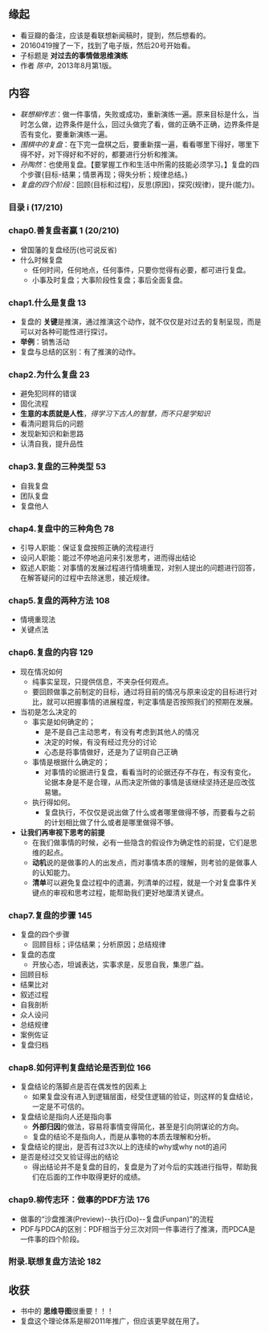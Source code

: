 ##  缘起
+ 看豆瓣的备注，应该是看联想新闻稿时，提到，然后想看的。
+ 20160419搜了一下，找到了电子版，然后20号开始看。
+ 子标题是 **对过去的事情做思维演练**
+ 作者 *陈中*，2013年8月第1版。

##  内容
+ *联想柳传志*：做一件事情，失败或成功，重新演练一遍。原来目标是什么，当时怎么做，边界条件是什么，回过头做完了看，做的正确不正确，边界条件是否有变化，要重新演练一遍。
+ *围棋中的复盘*：在下完一盘棋之后，要重新摆一遍，看看哪里下得好，哪里下得不好，对下得好和不好的，都要进行分析和推演。
+ *孙陶然*：也使用复盘。【要掌握工作和生活中所需的技能必须学习。】复盘的四个步骤{目标-结果；情景再现；得失分析；规律总结。}
+ *复盘的四个阶段*：回顾(目标和过程)，反思(原因)，探究(规律)，提升(能力)。

###  目录 i (17/210)

###  chap0.善复盘者赢 1 (20/210)
+ 曾国藩的复盘经历(也可说反省)
+ 什么时候复盘
	+ 任何时间，任何地点，任何事件，只要你觉得有必要，都可进行复盘。
	+ 小事及时复盘；大事阶段性复盘；事后全面复盘。

###   chap1.什么是复盘 13
+ 复盘的 **关键**是推演，通过推演这个动作，就不仅仅是对过去的复制呈现，而是可以对各种可能性进行探讨。
+ **举例**：销售活动
+ 复盘与总结的区别：有了推演的动作。

###   chap2.为什么复盘 23
+ 避免犯同样的错误
+ 固化流程
+ **生意的本质就是人性**，*得学习下古人的智慧，而不只是学知识*
+ 看清问题背后的问题
+ 发现新知识和新思路
+ 认清自我，提升品性

###   chap3.复盘的三种类型 53
+ 自我复盘
+ 团队复盘
+ 复盘他人

###   chap4.复盘中的三种角色 78
+ 引导人职能：保证复盘按照正确的流程进行
+ 设问人职能：能过不停地追问来引发思考，进而得出结论
+ 叙述人职能：对事情的发展过程进行情境重现，对别人提出的问题进行回答，在解答疑问的过程中去除迷思，接近规律。

###   chap5.复盘的两种方法 108
+ 情境重现法
+ 关键点法

###   chap6.复盘的内容 129
+ 现在情况如何
	+ 纯事实呈现，只提供信息，不夹杂任何观点。
	+ 要回顾做事之前制定的目标，通过将目前的情况与原来设定的目标进行对比，就可以把握事情的进展程度，判定事情是否按照我们的预期在发展。
+ 当初是怎么决定的
	+ 事实是如何确定的；
		+ 是不是自己主动思考，有没有考虑到其他人的情况
		+ 决定的时候，有没有经过充分的讨论
		+ 心态是将事情做好，还是为了证明自己正确
	+ 事情是根据什么确定的；
		+ 对事情的论据进行复盘，看看当时的论据还存不存在，有没有变化，论据本身是不是合理，从而决定所做的事情是该继续坚持还是应改弦易辙。
	+ 执行得如何。
		+ 复盘执行，不仅仅是说出做了什么或者哪里做得不够，而要看与之前的计划相比做了什么或者是哪里做得不够。
+ **让我们再审视下思考的前提**
	+ 在我们做事情的时候，必有一些隐含的假设作为确定性的前提，它们是思维的起点。
	+ **动机**说的是做事的人的出发点，而对事情本质的理解，则考验的是做事人的认知能力。
	+ **清单**可以避免复盘过程中的遗漏，列清单的过程，就是一个对复盘事件关键点的审视和思考过程，能帮助我们更好地厘清关键点。

###   chap7.复盘的步骤 145
+ 复盘的四个步骤
	+ 回顾目标；评估结果；分析原因；总结规律
+ 复盘的态度
	+ 开放心态，坦诚表达，实事求是，反思自我，集思广益。
+ 回顾目标
+ 结果比对
+ 叙述过程
+ 自我剖析
+ 众人设问
+ 总结规律
+ 案例佐证
+ 复盘归档

###   chap8.如何评判复盘结论是否到位 166
+ 复盘结论的落脚点是否在偶发性的因素上
	+ 如果复盘没有进入到逻辑层面，经受住逻辑的验证，则这样的复盘结论，一定是不可信的。
+ 复盘结论是指向人还是指向事
	+ **外部归因**的做法，容易将事情变得简化，甚至是引向阴谋论的方向。
	+ 复盘的结论不是指向人，而是从事物的本质去理解和分析。
+ 复盘结论的提出，是否有过3次以上的连续的why或why not的追问
+ 是否是经过交叉验证得出的结论
	+ 得出结论并不是复盘的目的，复盘是为了对今后的实践进行指导，帮助我们在后面的工作中取得更好的成绩。


###   chap9.柳传志环：做事的PDF方法 176
+ 做事的“沙盘推演(Preview)--执行(Do)--复盘(Funpan)”的流程
+ PDF与PDCA的区别：PDF相当于分三次对同一件事进行了推演，而PDCA是一件事的四个阶段。

###   附录.联想复盘方法论 182


##  收获
+ 书中的 **思维导图**很重要！！！
+ 复盘这个理论体系是柳2011年推广，但应该更早就在用了。